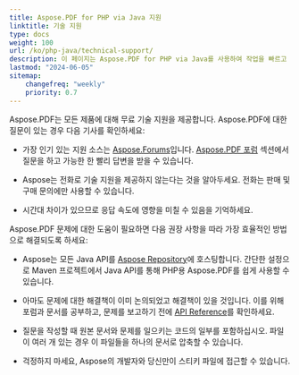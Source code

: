 ```yaml
---  
title: Aspose.PDF for PHP via Java 지원  
linktitle: 기술 지원  
type: docs  
weight: 100  
url: /ko/php-java/technical-support/  
description: 이 페이지는 Aspose.PDF for PHP via Java를 사용하여 작업을 빠르고 질 좋게 해결하기 위한 권장 사항을 제공합니다.  
lastmod: "2024-06-05"  
sitemap:  
    changefreq: "weekly"  
    priority: 0.7  
---  
```

  
Aspose.PDF는 모든 제품에 대해 무료 기술 지원을 제공합니다. Aspose.PDF에 대한 질문이 있는 경우 다음 기사를 확인하세요:  
  
- 가장 인기 있는 지원 소스는 [Aspose.Forums](https://forum.aspose.com/)입니다. [Aspose.PDF 포럼](https://forum.aspose.com/c/pdf/10) 섹션에서 질문을 하고 가능한 한 빨리 답변을 받을 수 있습니다.  
  
- Aspose는 전화로 기술 지원을 제공하지 않는다는 것을 알아두세요. 전화는 판매 및 구매 문의에만 사용할 수 있습니다.  
  
- 시간대 차이가 있으므로 응답 속도에 영향을 미칠 수 있음을 기억하세요.  
  
Aspose.PDF 문제에 대한 도움이 필요하면 다음 권장 사항을 따라 가장 효율적인 방법으로 해결되도록 하세요:

- Aspose는 모든 Java API를 [Aspose Repository](https://repository.aspose.com/webapp/#/artifacts/browse/tree/General/repo/com/aspose/aspose-pdf)에 호스팅합니다. 간단한 설정으로 Maven 프로젝트에서 Java API를 통해 PHP용 Aspose.PDF를 쉽게 사용할 수 있습니다.

- 아마도 문제에 대한 해결책이 이미 논의되었고 해결책이 있을 것입니다. 이를 위해 포럼과 문서를 공부하고, 문제를 보고하기 전에 [API Reference](https://reference.aspose.com/pdf/java)를 확인하세요.

- 질문을 작성할 때 원본 문서와 문제를 일으키는 코드의 일부를 포함하십시오. 파일이 여러 개 있는 경우 이 파일들을 하나의 문서로 압축할 수 있습니다.

- 걱정하지 마세요, Aspose의 개발자와 당신만이 스티키 파일에 접근할 수 있습니다.